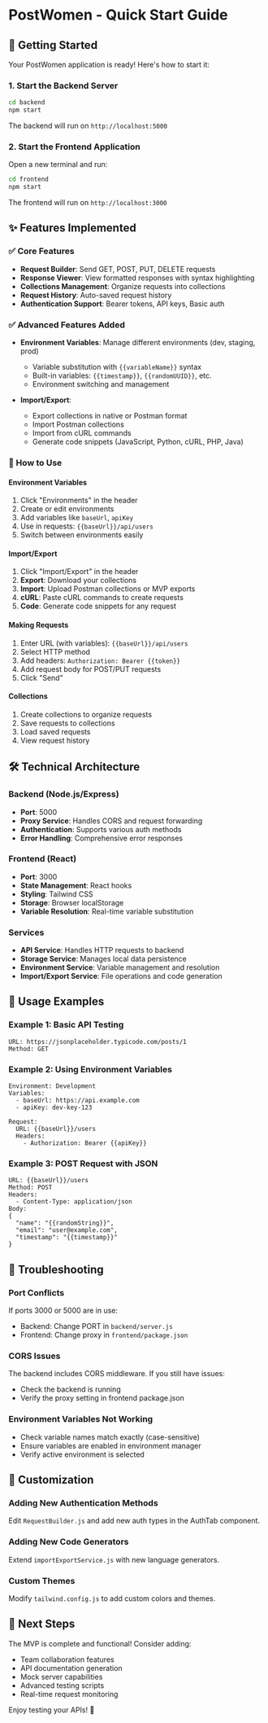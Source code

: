 # PostWomen - Quick Start Guide

## 🚀 Getting Started

Your PostWomen application is ready! Here's how to start it:

### 1. Start the Backend Server
```bash
cd backend
npm start
```
The backend will run on `http://localhost:5000`

### 2. Start the Frontend Application
Open a new terminal and run:
```bash
cd frontend
npm start
```
The frontend will run on `http://localhost:3000`

## ✨ Features Implemented

### ✅ Core Features
- **Request Builder**: Send GET, POST, PUT, DELETE requests
- **Response Viewer**: View formatted responses with syntax highlighting
- **Collections Management**: Organize requests into collections
- **Request History**: Auto-saved request history
- **Authentication Support**: Bearer tokens, API keys, Basic auth

### ✅ Advanced Features Added
- **Environment Variables**: Manage different environments (dev, staging, prod)
  - Variable substitution with `{{variableName}}` syntax
  - Built-in variables: `{{timestamp}}`, `{{randomUUID}}`, etc.
  - Environment switching and management

- **Import/Export**: 
  - Export collections in native or Postman format
  - Import Postman collections
  - Import from cURL commands
  - Generate code snippets (JavaScript, Python, cURL, PHP, Java)

### 🔧 How to Use

#### Environment Variables
1. Click "Environments" in the header
2. Create or edit environments
3. Add variables like `baseUrl`, `apiKey`
4. Use in requests: `{{baseUrl}}/api/users`
5. Switch between environments easily

#### Import/Export
1. Click "Import/Export" in the header
2. **Export**: Download your collections
3. **Import**: Upload Postman collections or MVP exports
4. **cURL**: Paste cURL commands to create requests
5. **Code**: Generate code snippets for any request

#### Making Requests
1. Enter URL (with variables): `{{baseUrl}}/api/users`
2. Select HTTP method
3. Add headers: `Authorization: Bearer {{token}}`
4. Add request body for POST/PUT requests
5. Click "Send"

#### Collections
1. Create collections to organize requests
2. Save requests to collections
3. Load saved requests
4. View request history

## 🛠 Technical Architecture

### Backend (Node.js/Express)
- **Port**: 5000
- **Proxy Service**: Handles CORS and request forwarding
- **Authentication**: Supports various auth methods
- **Error Handling**: Comprehensive error responses

### Frontend (React)
- **Port**: 3000
- **State Management**: React hooks
- **Styling**: Tailwind CSS
- **Storage**: Browser localStorage
- **Variable Resolution**: Real-time variable substitution

### Services
- **API Service**: Handles HTTP requests to backend
- **Storage Service**: Manages local data persistence
- **Environment Service**: Variable management and resolution
- **Import/Export Service**: File operations and code generation

## 🎯 Usage Examples

### Example 1: Basic API Testing
```
URL: https://jsonplaceholder.typicode.com/posts/1
Method: GET
```

### Example 2: Using Environment Variables
```
Environment: Development
Variables:
  - baseUrl: https://api.example.com
  - apiKey: dev-key-123

Request:
  URL: {{baseUrl}}/users
  Headers: 
    - Authorization: Bearer {{apiKey}}
```

### Example 3: POST Request with JSON
```
URL: {{baseUrl}}/users
Method: POST
Headers:
  - Content-Type: application/json
Body:
{
  "name": "{{randomString}}",
  "email": "user@example.com",
  "timestamp": "{{timestamp}}"
}
```

## 🚨 Troubleshooting

### Port Conflicts
If ports 3000 or 5000 are in use:
- Backend: Change PORT in `backend/server.js`
- Frontend: Change proxy in `frontend/package.json`

### CORS Issues
The backend includes CORS middleware. If you still have issues:
- Check the backend is running
- Verify the proxy setting in frontend package.json

### Environment Variables Not Working
- Check variable names match exactly (case-sensitive)
- Ensure variables are enabled in environment manager
- Verify active environment is selected

## 🎨 Customization

### Adding New Authentication Methods
Edit `RequestBuilder.js` and add new auth types in the AuthTab component.

### Adding New Code Generators
Extend `importExportService.js` with new language generators.

### Custom Themes
Modify `tailwind.config.js` to add custom colors and themes.

## 📝 Next Steps

The MVP is complete and functional! Consider adding:
- Team collaboration features
- API documentation generation
- Mock server capabilities
- Advanced testing scripts
- Real-time request monitoring

Enjoy testing your APIs! 🎉